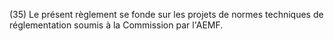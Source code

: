 (35) Le présent règlement se fonde sur les projets de normes techniques de réglementation soumis à la Commission par l'AEMF.
